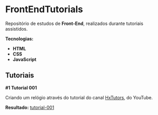 # FrontEndTutorials

Repositório de estudos de **Front-End**, realizados durante tutoriais assistidos.

**Tecnologias:**

* **HTML**
* **CSS**
* **JavaScript**

## Tutoriais

**#1 Tutorial 001**

Criando um relógio através do tutorial do canal [HxTutors](https://www.youtube.com/channel/UC-KV2g7wDXFPLqEFan4oeBQ), do YouTube.

**Resultado:** [tutorial-001](https://github.com/JesseLopesTI/FrontEndTutorials/tree/master/tutorial-001)
